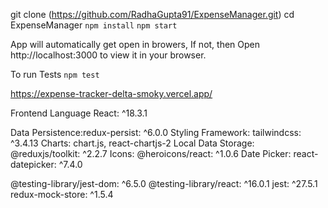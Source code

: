 <!-- To run application locally -->

git clone (https://github.com/RadhaGupta91/ExpenseManager.git)
cd ExpenseManager
`npm install`
`npm start`

App will automatically get open in browers, If not, then
Open http://localhost:3000 to view it in your browser.

To run Tests
`npm test`

<!-- Here is a live URL: -->

https://expense-tracker-delta-smoky.vercel.app/

<!-- Technologies and Libraries Used -->

Frontend Language
React: ^18.3.1

<!-- Libraries -->

Data Persistence:redux-persist: ^6.0.0
Styling Framework: tailwindcss: ^3.4.13
Charts: chart.js, react-chartjs-2
Local Data Storage: @reduxjs/toolkit: ^2.2.7
Icons: @heroicons/react: ^1.0.6
Date Picker: react-datepicker: ^7.4.0

<!-- Automation Testing Libraries -->

@testing-library/jest-dom: ^6.5.0
@testing-library/react: ^16.0.1
jest: ^27.5.1
redux-mock-store: ^1.5.4
